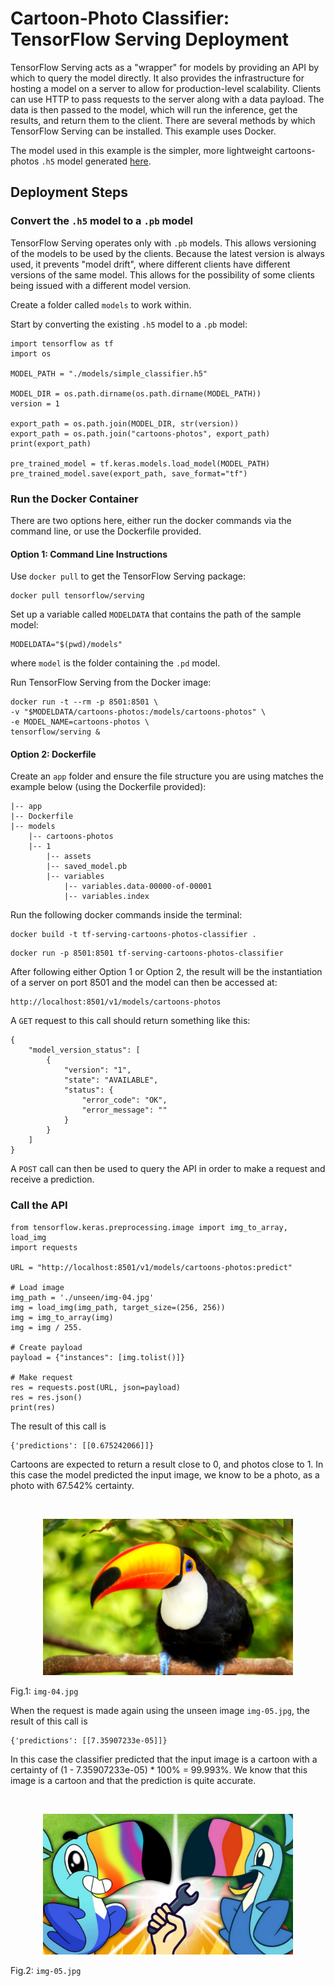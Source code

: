 # Cartoon-Photo Classifier: TensorFlow Serving Deployment

TensorFlow Serving acts as a "wrapper" for models by providing an API by which to query the model directly. It also provides the infrastructure for hosting a model on a server to allow for production-level scalability. Clients can use HTTP to pass requests to the server along with a data payload. The data is then passed to the model, which will run the inference, get the results, and return them to the client. There are several methods by which TensorFlow Serving can be installed. This example uses Docker.

The model used in this example is the simpler, more lightweight cartoons-photos ```.h5``` model generated [here](https://github.com/Carla-de-Beer/cartoon-photo-classifier/tree/main/classifier).


## Deployment Steps
### Convert the ```.h5``` model to a ```.pb``` model

TensorFlow Serving operates only with ```.pb``` models. This allows versioning of the models to be used by the clients. Because the latest version is always used, it prevents "model drift", where different clients have different versions of the same model. This allows for the possibility of some clients being issued with a different model version.

Create a folder called ```models``` to work within.

Start by converting the existing ```.h5``` model to a ```.pb``` model:

```
import tensorflow as tf
import os

MODEL_PATH = "./models/simple_classifier.h5"

MODEL_DIR = os.path.dirname(os.path.dirname(MODEL_PATH))
version = 1

export_path = os.path.join(MODEL_DIR, str(version))
export_path = os.path.join("cartoons-photos", export_path)
print(export_path)

pre_trained_model = tf.keras.models.load_model(MODEL_PATH)
pre_trained_model.save(export_path, save_format="tf")
```

### Run the Docker Container
There are two options here, either run the docker commands via the command line, or use the Dockerfile provided.

#### Option 1: Command Line Instructions

Use ```docker pull``` to get the TensorFlow Serving package:

```
docker pull tensorflow/serving
```

Set up a variable called ```MODELDATA``` that contains the path of the sample model:

```
MODELDATA="$(pwd)/models"
```

where ```model``` is the folder containing the ```.pd``` model.

Run TensorFlow Serving from the Docker image:

```
docker run -t --rm -p 8501:8501 \
-v "$MODELDATA/cartoons-photos:/models/cartoons-photos" \
-e MODEL_NAME=cartoons-photos \
tensorflow/serving &
```

#### Option 2: Dockerfile

Create an ```app``` folder and ensure the file structure you are using matches the example below (using the Dockerfile provided):

```
|-- app
|-- Dockerfile
|-- models
    |-- cartoons-photos
    |-- 1
        |-- assets
        |-- saved_model.pb
        |-- variables
            |-- variables.data-00000-of-00001
            |-- variables.index
```

Run the following docker commands inside the terminal:

```
docker build -t tf-serving-cartoons-photos-classifier .
```
```
docker run -p 8501:8501 tf-serving-cartoons-photos-classifier
```

After following either Option 1 or Option 2, the result will be the instantiation of
a server on port 8501 and the model can then be accessed at:

```
http://localhost:8501/v1/models/cartoons-photos
```

A ```GET``` request to this call should return something like this:

```
{
    "model_version_status": [
        {
            "version": "1",
            "state": "AVAILABLE",
            "status": {
                "error_code": "OK",
                "error_message": ""
            }
        }
    ]
}
```

A ```POST``` call can then be used to query the API in order to make a request and receive a prediction.

### Call the API
```
from tensorflow.keras.preprocessing.image import img_to_array, load_img
import requests

URL = "http://localhost:8501/v1/models/cartoons-photos:predict"

# Load image
img_path = './unseen/img-04.jpg'
img = load_img(img_path, target_size=(256, 256))
img = img_to_array(img)
img = img / 255.

# Create payload
payload = {"instances": [img.tolist()]}

# Make request
res = requests.post(URL, json=payload)
res = res.json()
print(res)
```

The result of this call is

```
{'predictions': [[0.675242066]]}
```

Cartoons are expected to return a result close to 0, and photos close to 1. In this case the model predicted the input image, we know to be a photo, as a photo with 67.542% certainty.

<br/>
<p align="center">
  <img src="unseen/img-04.jpg" width="400px" alt="img-04.jpg"/>
  <figcaption>Fig.1: <code>img-04.jpg</code></figcaption>
</p>

When the request is made again using the unseen image ```img-05.jpg```, the result of this call is

```
{'predictions': [[7.35907233e-05]]}
```

In this case the classifier predicted that the input image is a cartoon with a certainty of (1 - 7.35907233e-05) * 100% = 99.993%. We know that this image is a cartoon and that the prediction is quite accurate.

<br/>
<p align="center">
  <img src="unseen/img-05.jpg" width="400px" alt="img-05.jpg"/>
  <figcaption>Fig.2: <code>img-05.jpg</code></figcaption>
</p>
